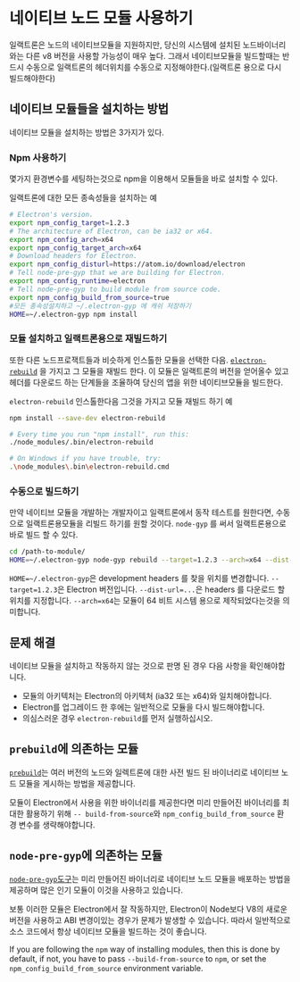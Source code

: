 # 네이티브 노드 모듈 사용하기

일랙트론은 노드의 네이티브모듈을 지원하지만, 당신의 시스템에 설치된 노드바이너리와는 다른 v8 버전을 사용할 가능성이 매우 높다. 그래서 네이티브모듈을 빌드할때는 반드시 수동으로 일랙트론의 헤더위치를 수동으로 지정해야한다.(일랙트론 용으로 다시 빌드해야한다)

## 네이티브 모듈들을 설치하는 방법

네이티브 모듈을 설치하는 방법은 3가지가 있다.

### Npm 사용하기

몇가지 환경변수를 세팅하는것으로 npm을 이용해서 모듈들을 바로 설치할 수 있다.

일랙트론에 대한 모든 종속성들을 설치하는 예

```sh
# Electron's version.
export npm_config_target=1.2.3
# The architecture of Electron, can be ia32 or x64.
export npm_config_arch=x64
export npm_config_target_arch=x64
# Download headers for Electron.
export npm_config_disturl=https://atom.io/download/electron
# Tell node-pre-gyp that we are building for Electron.
export npm_config_runtime=electron
# Tell node-pre-gyp to build module from source code.
export npm_config_build_from_source=true
#모든 종속성설치하고 ~/.electron-gyp 에 캐쉬 저장하기
HOME=~/.electron-gyp npm install
```

### 모듈 설치하고 일랙트론용으로 재빌드하기

또한 다른 노드프로잭트들과 비슷하게 인스톨한 모듈을 선택한 다음. [`electron-rebuild`](https://github.com/paulcbetts/electron-rebuild) 을 가지고 그 모듈을 재빌드 한다. 이 모듈은 일랙트론의 버전을 얻어올수 있고 헤더를 다운로드 하는 단계들을 조율하여 당신의 앱을 위한 네이티브모듈을 빌드한다.

`electron-rebuild` 인스톨한다음 그것을 가지고 모듈 재빌드 하기 예

```sh
npm install --save-dev electron-rebuild

# Every time you run "npm install", run this:
./node_modules/.bin/electron-rebuild

# On Windows if you have trouble, try:
.\node_modules\.bin\electron-rebuild.cmd
```

### 수동으로 빌드하기

만약 네이티브 모듈을 개발하는 개발자이고 일랙트론에서 동작 테스트를 원한다면, 수동으로 일랙트론용모듈을 리빌드 하기를 원할 것이다. `node-gyp` 를 써서 일랙트론용으로 바로 빌드 할 수 있다.

```sh
cd /path-to-module/
HOME=~/.electron-gyp node-gyp rebuild --target=1.2.3 --arch=x64 --dist-url=https://atom.io/download/electron
```

`HOME=~/.electron-gyp`은 development headers 를 찾을 위치를 변경합니다. `--target=1.2.3`은 Electron 버전입니다. `--dist-url=...`은 headers 를 다운로드 할 위치를 지정합니다. `--arch=x64`는 모듈이 64 비트 시스템 용으로 제작되었다는것을 의미합니다.

## 문제 해결

네이티브 모듈을 설치하고 작동하지 않는 것으로 판명 된 경우 다음 사항을 확인해야합니다.

* 모듈의 아키텍처는 Electron의 아키텍처 (ia32 또는 x64)와 일치해야합니다.
* Electron를 업그레이드 한 후에는 일반적으로 모듈을 다시 빌드해야합니다.
* 의심스러운 경우 `electron-rebuild`를 먼저 실행하십시오.

## `prebuild`에 의존하는 모듈

[`prebuild`](https://github.com/mafintosh/prebuild)는 여러 버전의 노드와 일렉트론에 대한 사전 빌드 된 바이너리로 네이티브 노드 모듈을 게시하는 방법을 제공합니다.

모듈이 Electron에서 사용을 위한 바이너리를 제공한다면 미리 만들어진 바이너리를 최대한 활용하기 위해 `-- build-from-source`와 `npm_config_build_from_source` 환경 변수를 생략해야합니다.

## `node-pre-gyp`에 의존하는 모듈

[`node-pre-gyp`도구](https://github.com/mapbox/node-pre-gyp)는 미리 만들어진 바이너리로 네이티브 노드 모듈을 배포하는 방법을 제공하며 많은 인기 모듈이 이것을 사용하고 있습니다.

보통 이러한 모듈은 Electron에서 잘 작동하지만, Electron이 Node보다 V8의 새로운 버전을 사용하고 ABI 변경이있는 경우가 문제가 발생할 수 있습니다. 따라서 일반적으로 소스 코드에서 항상 네이티브 모듈을 빌드하는 것이 좋습니다.

If you are following the `npm` way of installing modules, then this is done by default, if not, you have to pass `--build-from-source` to `npm`, or set the `npm_config_build_from_source` environment variable.